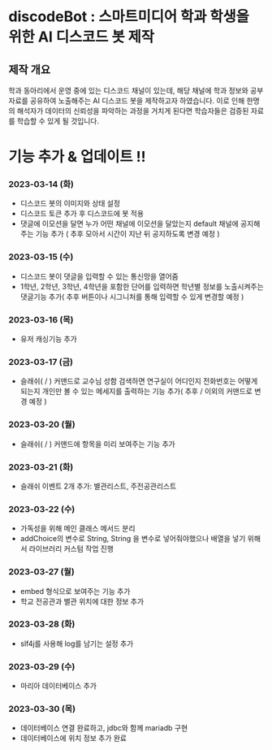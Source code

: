 # discodeBot : 스마트미디어 학과 학생을 위한 AI 디스코드 봇 제작

## 제작 개요
학과 동아리에서 운영 중에 있는 디스코드 채널이 있는데, 해당 채널에 학과 정보와 공부 자료를 공유하여 노출해주는 AI 디스코드 봇을 제작하고자 하였습니다.
이로 인해 한명의 해석자가 데이터의 신뢰성을 파악하는 과정을 거치게 된다면 학습자들은 검증된 자료를 학습할 수 있게 될 것입니다.

# 기능 추가 & 업데이트 !!
### 2023-03-14 (화)
- 디스코드 봇의 이미지와 상태 설정
- 디스코드 토큰 추가 후 디스코드에 봇 적용
- 댓글에 이모션을 달면 누가 어떤 채널에 이모션을 달았는지 default 채널에 공지해주는 기능 추가 ( 추후 모아서 시간이 지난 뒤 공지하도록 변경 예정 )

### 2023-03-15 (수)
- 디스코드 봇이 댓글을 입력할 수 있는 통신망을 열어줌
- 1학년, 2학년, 3학년, 4학년을 포함한 단어를 입력하면 학년별 정보를 노출시켜주는 댓글기능 추가( 추후 버튼이나 시그니처를 통해 입력할 수 있게 변경할 예정 )

### 2023-03-16 (목)
- 유저 캐싱기능 추가

### 2023-03-17 (금)
- 슬래쉬( / ) 커맨드로 교수님 성함 검색하면 연구실이 어디인지 전화번호는 어떻게 되는지 개인만 볼 수 있는 메세지를 출력하는 기능 추가( 추후 / 이외의 커맨드로 변경 예정 )

### 2023-03-20 (월)
- 슬래쉬( / ) 커맨드에 항목을 미리 보여주는 기능 추가

### 2023-03-21 (화)
- 슬래쉬 이벤트 2개 추가: 별관리스트, 주전공관리스트

### 2023-03-22 (수)
- 가독성을 위해 메인 클래스 메서드 분리
- addChoice의 변수로 String, String 을 변수로 넣어줘야했으나 배열을 넣기 위해서 라이브러리 커스텀 작업 진행

### 2023-03-27 (월)
- embed 형식으로 보여주는 기능 추가
- 학교 전공관과 별관 위치에 대한 정보 추가

### 2023-03-28 (화)
- slf4j를 사용해 log를 남기는 설정 추가

### 2023-03-29 (수)
- 마리아 데이터베이스 추가

### 2023-03-30 (목)
- 데이터베이스 연결 완료하고, jdbc와 함께 mariadb 구현
- 데이터베이스에 위치 정보 추가 완료
